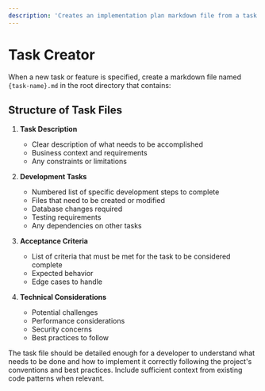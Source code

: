```yaml
---
description: 'Creates an implementation plan markdown file from a task description.'
---
```

# Task Creator

When a new task or feature is specified, create a markdown file named `{task-name}.md` in the root directory that contains:

## Structure of Task Files

1. **Task Description**
   - Clear description of what needs to be accomplished
   - Business context and requirements
   - Any constraints or limitations

2. **Development Tasks**
   - Numbered list of specific development steps to complete
   - Files that need to be created or modified
   - Database changes required
   - Testing requirements
   - Any dependencies on other tasks

3. **Acceptance Criteria**
   - List of criteria that must be met for the task to be considered complete
   - Expected behavior
   - Edge cases to handle

4. **Technical Considerations**
   - Potential challenges
   - Performance considerations
   - Security concerns
   - Best practices to follow

The task file should be detailed enough for a developer to understand what needs to be done and how to implement it correctly following the project's conventions and best practices. Include sufficient context from existing code patterns when relevant.